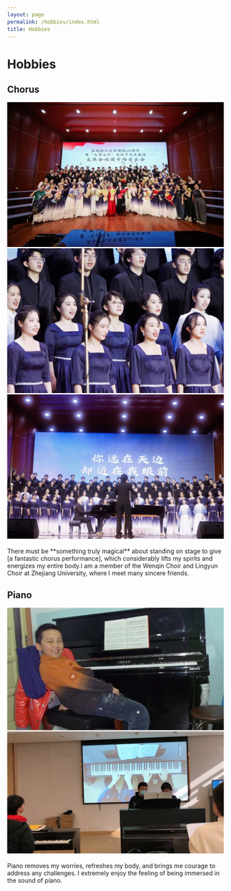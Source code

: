 ```yaml
---
layout: page
permalink: /hobbies/index.html
title: Hobbies
---
```


# Hobbies

## Chorus

<div class="third">
<img src="/images/chorus1.jpg">
<img src="/images/chorus2.jpg">
<img src="/images/chorus3.jpg">
</div>
<br>There must be **something truly magical** about standing on stage to give [a fantastic chorus performance], which considerably lifts my spirits and energizes my entire body.I am a member of the Wenqin Choir and Lingyun Choir at Zhejiang University, where I meet many sincere friends. 

[a fantastic chorus performance]:https://www.bilibili.com/video/BV1S5411D7Dg/?spm_id_from=333.337.search-card.all.click




## Piano

<div class="second">
<img src="/images/piano1.jpg">
<img src="/images/Piano2.jpg">

</div>
<br>Piano removes my worries, refreshes my body, and brings me courage to address any challenges. I extremely enjoy the feeling of being immersed in the sound of piano. 

